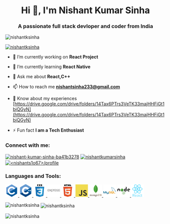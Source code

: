<h1 align="center">Hi 👋, I'm Nishant Kumar Sinha</h1>
<h3 align="center">A passionate full stack devloper and coder from India</h3>

<p align="left"> <img src="https://komarev.com/ghpvc/?username=nishantksinha&label=Profile%20views&color=0e75b6&style=flat" alt="nishantksinha" /> </p>

<p align="left"> <a href="https://github.com/ryo-ma/github-profile-trophy"><img src="https://github-profile-trophy.vercel.app/?username=nishantksinha" alt="nishantksinha" /></a> </p>

- 🔭 I’m currently working on **React Project**

- 🌱 I’m currently learning **React Native**

- 💬 Ask me about **React,C++**

- 📫 How to reach me **nishantsinha233@gmail.com**

- 📄 Know about my experiences [https://drive.google.com/drive/folders/14Tax6PTrs3VeTK33majHHFiGt1bjQGyN](https://drive.google.com/drive/folders/14Tax6PTrs3VeTK33majHHFiGt1bjQGyN)

- ⚡ Fun fact **I am a Tech Enthusiast**

<h3 align="left">Connect with me:</h3>
<p align="left">
<a href="https://linkedin.com/in/nishant-kumar-sinha-ba41b3278" target="blank"><img align="center" src="https://raw.githubusercontent.com/rahuldkjain/github-profile-readme-generator/master/src/images/icons/Social/linked-in-alt.svg" alt="nishant-kumar-sinha-ba41b3278" height="30" width="40" /></a>
<a href="https://www.leetcode.com/nishantkumarsinha" target="blank"><img align="center" src="https://raw.githubusercontent.com/rahuldkjain/github-profile-readme-generator/master/src/images/icons/Social/leet-code.svg" alt="nishantkumarsinha" height="30" width="40" /></a>
<a href="https://auth.geeksforgeeks.org/user/<nishants1o67>/profile" target="blank"><img align="center" src="https://raw.githubusercontent.com/rahuldkjain/github-profile-readme-generator/master/src/images/icons/Social/geeks-for-geeks.svg" alt="<nishants1o67>/profile" height="30" width="40" /></a>
</p>

<h3 align="left">Languages and Tools:</h3>
<p align="left"> <a href="https://www.cprogramming.com/" target="_blank" rel="noreferrer"> <img src="https://raw.githubusercontent.com/devicons/devicon/master/icons/c/c-original.svg" alt="c" width="40" height="40"/> </a> <a href="https://www.w3schools.com/cpp/" target="_blank" rel="noreferrer"> <img src="https://raw.githubusercontent.com/devicons/devicon/master/icons/cplusplus/cplusplus-original.svg" alt="cplusplus" width="40" height="40"/> </a> <a href="https://www.w3schools.com/css/" target="_blank" rel="noreferrer"> <img src="https://raw.githubusercontent.com/devicons/devicon/master/icons/css3/css3-original-wordmark.svg" alt="css3" width="40" height="40"/> </a> <a href="https://expressjs.com" target="_blank" rel="noreferrer"> <img src="https://raw.githubusercontent.com/devicons/devicon/master/icons/express/express-original-wordmark.svg" alt="express" width="40" height="40"/> </a> <a href="https://www.w3.org/html/" target="_blank" rel="noreferrer"> <img src="https://raw.githubusercontent.com/devicons/devicon/master/icons/html5/html5-original-wordmark.svg" alt="html5" width="40" height="40"/> </a> <a href="https://developer.mozilla.org/en-US/docs/Web/JavaScript" target="_blank" rel="noreferrer"> <img src="https://raw.githubusercontent.com/devicons/devicon/master/icons/javascript/javascript-original.svg" alt="javascript" width="40" height="40"/> </a> <a href="https://www.mongodb.com/" target="_blank" rel="noreferrer"> <img src="https://raw.githubusercontent.com/devicons/devicon/master/icons/mongodb/mongodb-original-wordmark.svg" alt="mongodb" width="40" height="40"/> </a> <a href="https://www.mysql.com/" target="_blank" rel="noreferrer"> <img src="https://raw.githubusercontent.com/devicons/devicon/master/icons/mysql/mysql-original-wordmark.svg" alt="mysql" width="40" height="40"/> </a> <a href="https://nodejs.org" target="_blank" rel="noreferrer"> <img src="https://raw.githubusercontent.com/devicons/devicon/master/icons/nodejs/nodejs-original-wordmark.svg" alt="nodejs" width="40" height="40"/> </a> <a href="https://reactjs.org/" target="_blank" rel="noreferrer"> <img src="https://raw.githubusercontent.com/devicons/devicon/master/icons/react/react-original-wordmark.svg" alt="react" width="40" height="40"/> </a> </p>

<p><img align="left" src="https://github-readme-stats.vercel.app/api/top-langs?username=nishantksinha&show_icons=true&locale=en&layout=compact" alt="nishantksinha" /></p>

<p>&nbsp;<img align="center" src="https://github-readme-stats.vercel.app/api?username=nishantksinha&show_icons=true&locale=en" alt="nishantksinha" /></p>

<p><img align="center" src="https://github-readme-streak-stats.herokuapp.com/?user=nishantksinha&" alt="nishantksinha" /></p>
